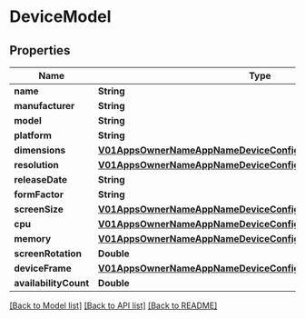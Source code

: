 # DeviceModel

## Properties
Name | Type | Description | Notes
------------ | ------------- | ------------- | -------------
**name** | **String** |  | [optional] 
**manufacturer** | **String** |  | [optional] 
**model** | **String** |  | [optional] 
**platform** | **String** |  | [optional] 
**dimensions** | [**V01AppsOwnerNameAppNameDeviceConfigurationsModelDimensions**](V01AppsOwnerNameAppNameDeviceConfigurationsModelDimensions.md) |  | [optional] 
**resolution** | [**V01AppsOwnerNameAppNameDeviceConfigurationsModelResolution**](V01AppsOwnerNameAppNameDeviceConfigurationsModelResolution.md) |  | [optional] 
**releaseDate** | **String** |  | [optional] 
**formFactor** | **String** |  | [optional] 
**screenSize** | [**V01AppsOwnerNameAppNameDeviceConfigurationsModelScreenSize**](V01AppsOwnerNameAppNameDeviceConfigurationsModelScreenSize.md) |  | [optional] 
**cpu** | [**V01AppsOwnerNameAppNameDeviceConfigurationsModelCpu**](V01AppsOwnerNameAppNameDeviceConfigurationsModelCpu.md) |  | [optional] 
**memory** | [**V01AppsOwnerNameAppNameDeviceConfigurationsModelMemory**](V01AppsOwnerNameAppNameDeviceConfigurationsModelMemory.md) |  | [optional] 
**screenRotation** | **Double** |  | [optional] 
**deviceFrame** | [**V01AppsOwnerNameAppNameDeviceConfigurationsModelDeviceFrame**](V01AppsOwnerNameAppNameDeviceConfigurationsModelDeviceFrame.md) |  | [optional] 
**availabilityCount** | **Double** |  | [optional] 

[[Back to Model list]](../README.md#documentation-for-models) [[Back to API list]](../README.md#documentation-for-api-endpoints) [[Back to README]](../README.md)



